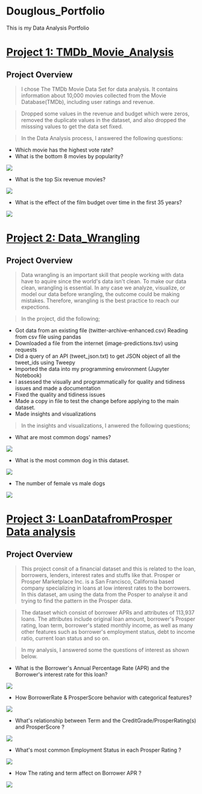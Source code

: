# Douglous_Portfolio
This is my Data Analysis Portfolio

# [Project 1: TMDb_Movie_Analysis](https://github.com/Douglous-Sobei/TMDb_Movie_Analysis)
## Project Overview
> I chose The TMDb Movie Data Set for data analysis. It contains information about 10,000 movies collected from the Movie Database(TMDb), including user ratings and revenue.

> Dropped some values in the revenue and budget which were zeros, removed the duplicate values in the dataset, and also dropped the misssing values to get the data set fixed.

> In the Data Analysis process, I answered the following questions:
- Which movie has the highest vote rate?
- What is the bottom 8 movies by popularity?

<img src="/Images/bottom_8_movies.png">

- What is the top Six revenue movies?

<img src="/Images/top_6_revenue_movies.png">

- What is the effect of the film budget over time in the first 35 years?

<img src="/Images/the_degree_budget.png">

# [Project 2: Data_Wrangling](https://github.com/Douglous-Sobei/Data_Wrangling)
## Project Overview
> Data wrangling is an important skill that people working with data have to aquire since the world's data isn't clean. To make our data clean, wrangling is essential. In any case we analyze, visualize, or model our data before wrangling, the outcome could be making mistakes. Therefore, wrangling is the best practice to reach our expections.

> In the project, did the following;
- Got data from an existing file (twitter-archive-enhanced.csv) Reading from csv file using pandas
- Downloaded a file from the internet (image-predictions.tsv) using requests
- Did a query of an API (tweet_json.txt) to get JSON object of all the tweet_ids using Tweepy
- Imported the data into my programming environment (Jupyter Notebook)
- I assessed the visually and programmatically for quality and tidiness issues and made a documentation
- Fixed the quality and tidiness issues
- Made a copy in file to test the change before applying to the main dataset.
- Made insights and visualizations
> In the insights and visualizations, I anwered the following questions;

- What are most common dogs' names?

<img src="/Images/top_5_dogs.png">

- What is the most common dog in this dataset.

<img src="/Images/most_rated_dog.png">

- The number of female vs male dogs

<img src="/Images/female_vs_male_dogs.png">

# [Project 3: LoanDatafromProsper Data analysis](https://github.com/Douglous-Sobei/LoanDatafromProsper)
## Project Overview
>This project consit of a financial dataset and this is related to the loan, borrowers, lenders, interest rates and stuffs like that. Prosper or Prosper Marketplace Inc. is a San Francisco, California based company specializing in loans at low interest rates to the borrowers. In this dataset, am using the data from the Posper to analyse it and trying to find the pattern in the Prosper data.

> The dataset which consist of borrower APRs and attributes of 113,937 loans. The attributes include original loan amount, borrower's Prosper rating, loan term, borrower's stated monthly income, as well as many other features such as borrower's employment status, debt to income ratio, current loan status and so on.

> In my analysis, I answered some the questions of interest as shown below.
- What is the Borrower's Annual Percentage Rate (APR) and the Borrower's interest rate for this loan?

<img src="/Images/borrower_rating.png">

- How BorrowerRate & ProsperScore behavior with categorical features?

<img src="/Images/categorical_features.png">

- What's relationship between Term and the CreditGrade/ProsperRating(s) and ProsperScore ?

<img src="/Images/creditgrade_prosperscore.png">

- What's most common Employment Status in each Prosper Rating ?

<img src="/Images/employment_status.png">

- How The rating and term affect on Borrower APR ?

<img src="/Images/effect_on_borrower_apr.png">
